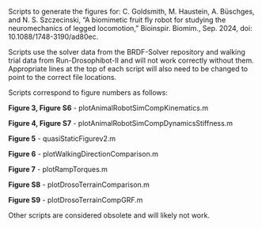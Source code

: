 Scripts to generate the figures for: C. Goldsmith, M. Haustein, A. Büschges, and N. S. Szczecinski, “A biomimetic fruit fly robot for studying the neuromechanics of legged locomotion,” Bioinspir. Biomim., Sep. 2024, doi: 10.1088/1748-3190/ad80ec.

Scripts use the solver data from the BRDF-Solver repository and walking trial data from Run-Drosophibot-II and will not work correctly without them. Appropriate lines at the top of each script will also need to be changed to point to the correct file locations.

Scripts correspond to figure numbers as follows:

**Figure 3, Figure S6** - plotAnimalRobotSimCompKinematics.m

**Figure 4, Figure S7** - plotAnimalRobotSimCompDynamicsStiffness.m

**Figure 5** - quasiStaticFigurev2.m

**Figure 6** - plotWalkingDirectionComparison.m

**Figure 7** - plotRampTorques.m

**Figure S8** - plotDrosoTerrainComparison.m

**Figure S9** - plotDrosoTerrainCompGRF.m

Other scripts are considered obsolete and will likely not work.
